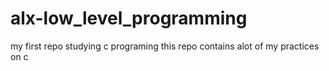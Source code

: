 # alx-low_level_programming
my first repo studying c programing 
this repo contains alot of my practices on c 
